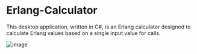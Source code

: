 # Erlang-Calculator
This desktop application, written in C#, is an Erlang calculator designed to calculate Erlang values based on a single input value for calls.

![image](https://github.com/Diether05/Erlang-Calculator/assets/52743863/c66b9535-7294-485a-ab3c-dbdf6e364fb4)
